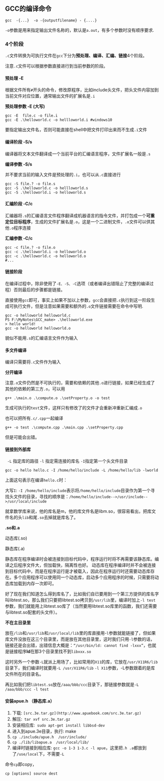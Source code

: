 ## GCC的编译命令

```shell
gcc  -{...}  -o -{outputfilename} - {....}
```

`-o`参数是用来指定输出文件名称的，默认是`a.out`，有多个参数时没有顺序要求.

### 4个阶段

`.c`文件转换为可执行文件在`gcc`下分为**预处理、编译、汇编、链接**4个阶段。

注意`.c`文件可以根据参数直接进行到当前参数的阶段。

#### 预处理 -E

根据文件所有`#`开头的命令，修改原程序，比如include头文件，把头文件内容加到当前文件对应位置，通常输出文件的扩展名是`.i`

**预处理参数 -E (大写)**

```shell
gcc -E  file.c -o file.i
gcc -E .\helloworld.c -o hellloworld.i #windows10
```

要指定输出文件名，否则可能直接在shell中把文件打印出来而不生成`.i`文件

#### 编译阶段 -S/s

编译器将文本文件翻译成一个当前平台的汇编语言程序，文件扩展名一般是`.s`

**编译参数 -S/s**

并不要求当前的输入文件是预处理的`.i`，也可以从`.c`直接进行

```shell
gcc -S file.? -o file.s
gcc -S .\helloworld.c -o hellloworld.s
gcc -S .\helloworld.i -o helloworld.s
```

#### 汇编阶段 -C/c

汇编器将`.s`的汇编语言文件程序翻译成机器语言的指令文件，并打包成一个**可重定位目标程序**，生成的文件扩展名是`.o`，这是一个二进制文件，`.o`文件可以供其他`.o`程序连接

**汇编参数 -C/c**

```shell
gcc -c file.? -o file.o
gcc -c .\helloworld.i -o helloworld.o
gcc -c .\helloworld.c -o helloworld.o
#...
```

#### 链接阶段

在编译过程中，除非使用了`-E、-S、-C`选项（或者编译出错阻止了完整的编译过程）否则最后的步骤都是链接。

直接使用`gcc`即可，事实上如果不加以上参数，`gcc`会直接把`.c`执行到这一阶段生成可执行文件，但是注意如果需要和额外的`.o`文件链接需要在命令中写明.

```shell
gcc -o helloworld helloworld.c
PS F:\MyNotes\GCC_make> .\helloworld.exe
> hello world!
gcc -o helloworld helloworld.o
```

貌似不能用`.s`的汇编语言文件作为输入



#### 多文件编译

编译只需要将`.c`文件作为输入

**分开编译**

注意`.o`文件仍然是不可执行的，需要和依赖的其他`.o`进行链接，如果已经生成了其他的依赖的第三方`.o`，可以用

```shell
g++ .\main.o .\compute.o .\setProperty.o -o test
```

生成可执行的`test`文件，这样只有修改了的文件才会重新冲重新汇编成`.o`

也可以把所有`.c/.cpp`一起编译

```shell
g++ -o test .\compute.cpp .\main.cpp .\setProperty.cpp
```

但是可能会出错。



#### 链接到外部库

` -L` 指定库的路径 `-l` 指定需连接的库名 `-I`指定第一个头文件目录

```shell
gcc -o hello hello.c -I /home/hello/include -L /home/hello/lib -lworld
```

上面这句表示在编译`hello.c`时：



大写`I`: `-I /home/hello/include`表示将`/home/hello/include`目录作为第一个寻找头文件的目录，寻找的顺序是：`/home/hello/include-->/usr/include-->/usr/local/include`



就拿数学库来说，他的库名是m，他的库文件名是libm.so，很容易看出，把库文件名的头`lib`和尾`.so`去掉就是库名了。

**.so和.a**

动态库(.so)

静态库(.a) 

静态库在程序编译时会被连接到目标代码中，程序运行时将不再需要该静态库。编译之后程序文件大，但加载快，隔离性也好。 动态库在程序编译时并不会被连接到目标代码中，而是在程序运行是才被载入，因此在程序运行时还需要动态库存在。多个应用程序可以使用同一个动态库，启动多个应用程序的时候，只需要将动态库加载到内存一次即可。



好了现在我们知道怎么得到库名了，比如我们自已要用到一个第三方提供的库名字叫libtest.so，那么我们只要把libtest.so拷贝到`/usr/lib`里，编译时加上`-l test`参数，我们就能用上libtest.so库了（当然要用libtest.so库里的函数，我们还需要与libtest.so配套的头文件）。

**不在主目录里**

放在`/lib`和`/usr/lib`和`/usr/local/lib`里的库直接用-`l`参数就能链接了，但如果库文件没放在这三个目录里，而是放在其他目录里，这时我们只用`-l`参数的话，链接还是会出错，出错信息大概是：`“/usr/bin/ld: cannot find -lxxx”`，也就是链接程序**ld**在那3个目录里找不到`libxxx.so`

这时另外一个参数`-L`就派上用场了，比如常用的`X11`的库，它放在`/usr/X11R6/lib`目录下，我们编译时就要用`-L /usr/X11R6/lib` `-l X11`参数，-L参数跟着的是库文件所在的目录名。

再比如我们把`libtest.so`放在`/aaa/bbb/ccc`目录下，那链接参数就是`-L /aaa/bbb/ccc -l test`



#### 安装apue.h   （静态库.a）

1. 下载: `[src.3e.tar.gz](http://www.apuebook.com/src.3e.tar.gz)`
2. 解压:` tar xvf src.3e.tar.gz`
3. 安装相应库:` sudo apt-get install libbsd-dev`
4. 进入到apue.3e目录，执行: make
5. `cp ./include/apue.h  /usr/include/`
6. `cp ./lib/libapue.a  /usr/local/lib/`
7. 编译时链接到相应库: `gcc -o 1-3 1-3.c -l apue`，这里把`.h .a`都放到了`/use/local`下，不需要`-L`

命令`cp`即copy，

```
cp [options] source dest
```

